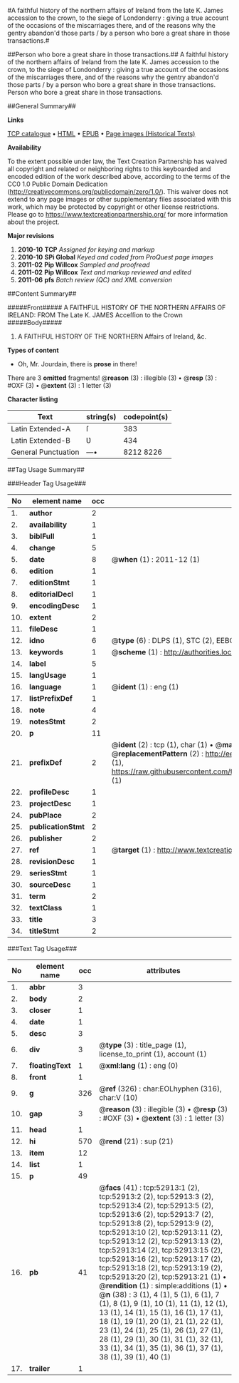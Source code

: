 #A faithful history of the northern affairs of Ireland from the late K. James accession to the crown, to the siege of Londonderry : giving a true account of the occasions of the miscarriages there, and of the reasons why the gentry abandon'd those parts / by a person who bore a great share in those transactions.#

##Person who bore a great share in those transactions.##
A faithful history of the northern affairs of Ireland from the late K. James accession to the crown, to the siege of Londonderry : giving a true account of the occasions of the miscarriages there, and of the reasons why the gentry abandon'd those parts / by a person who bore a great share in those transactions.
Person who bore a great share in those transactions.

##General Summary##

**Links**

[TCP catalogue](http://www.ota.ox.ac.uk/tcp/)  • 
[HTML](http://tei.it.ox.ac.uk/tcp/Texts-HTML/free/A40/A40770.html)  • 
[EPUB](http://tei.it.ox.ac.uk/tcp/Texts-EPUB/free/A40/A40770.epub) • 
[Page images (Historical Texts)](https://historicaltexts.jisc.ac.uk/eebo-12037683e)

**Availability**

To the extent possible under law, the Text Creation Partnership has waived all copyright and related or neighboring rights to this keyboarded and encoded edition of the work described above, according to the terms of the CC0 1.0 Public Domain Dedication (http://creativecommons.org/publicdomain/zero/1.0/). This waiver does not extend to any page images or other supplementary files associated with this work, which may be protected by copyright or other license restrictions. Please go to https://www.textcreationpartnership.org/ for more information about the project.

**Major revisions**

1. __2010-10__ __TCP__ *Assigned for keying and markup*
1. __2010-10__ __SPi Global__ *Keyed and coded from ProQuest page images*
1. __2011-02__ __Pip Willcox__ *Sampled and proofread*
1. __2011-02__ __Pip Willcox__ *Text and markup reviewed and edited*
1. __2011-06__ __pfs__ *Batch review (QC) and XML conversion*

##Content Summary##

#####Front#####
A FAITHFUL HISTORY OF THE NORTHERN AFFAIRS OF IRELAND: FROM The Late K. JAMES Acceſſion to the Crown
#####Body#####

1. A FAITHFUL HISTORY OF THE NORTHERN Affairs of Ireland, &c.

**Types of content**

  * Oh, Mr. Jourdain, there is **prose** in there!

There are 3 **omitted** fragments! 
 @__reason__ (3) : illegible (3)  •  @__resp__ (3) : #OXF (3)  •  @__extent__ (3) : 1 letter (3)

**Character listing**


|Text|string(s)|codepoint(s)|
|---|---|---|
|Latin Extended-A|ſ|383|
|Latin Extended-B|Ʋ|434|
|General Punctuation|—•|8212 8226|

##Tag Usage Summary##

###Header Tag Usage###

|No|element name|occ|attributes|
|---|---|---|---|
|1.|__author__|2||
|2.|__availability__|1||
|3.|__biblFull__|1||
|4.|__change__|5||
|5.|__date__|8| @__when__ (1) : 2011-12 (1)|
|6.|__edition__|1||
|7.|__editionStmt__|1||
|8.|__editorialDecl__|1||
|9.|__encodingDesc__|1||
|10.|__extent__|2||
|11.|__fileDesc__|1||
|12.|__idno__|6| @__type__ (6) : DLPS (1), STC (2), EEBO-CITATION (1), OCLC (1), VID (1)|
|13.|__keywords__|1| @__scheme__ (1) : http://authorities.loc.gov/ (1)|
|14.|__label__|5||
|15.|__langUsage__|1||
|16.|__language__|1| @__ident__ (1) : eng (1)|
|17.|__listPrefixDef__|1||
|18.|__note__|4||
|19.|__notesStmt__|2||
|20.|__p__|11||
|21.|__prefixDef__|2| @__ident__ (2) : tcp (1), char (1)  •  @__matchPattern__ (2) : ([0-9\-]+):([0-9IVX]+) (1), (.+) (1)  •  @__replacementPattern__ (2) : http://eebo.chadwyck.com/downloadtiff?vid=$1&page=$2 (1), https://raw.githubusercontent.com/textcreationpartnership/Texts/master/tcpchars.xml#$1 (1)|
|22.|__profileDesc__|1||
|23.|__projectDesc__|1||
|24.|__pubPlace__|2||
|25.|__publicationStmt__|2||
|26.|__publisher__|2||
|27.|__ref__|1| @__target__ (1) : http://www.textcreationpartnership.org/docs/. (1)|
|28.|__revisionDesc__|1||
|29.|__seriesStmt__|1||
|30.|__sourceDesc__|1||
|31.|__term__|2||
|32.|__textClass__|1||
|33.|__title__|3||
|34.|__titleStmt__|2||


###Text Tag Usage###

|No|element name|occ|attributes|
|---|---|---|---|
|1.|__abbr__|3||
|2.|__body__|2||
|3.|__closer__|1||
|4.|__date__|1||
|5.|__desc__|3||
|6.|__div__|3| @__type__ (3) : title_page (1), license_to_print (1), account (1)|
|7.|__floatingText__|1| @__xml:lang__ (1) : eng (0)|
|8.|__front__|1||
|9.|__g__|326| @__ref__ (326) : char:EOLhyphen (316), char:V (10)|
|10.|__gap__|3| @__reason__ (3) : illegible (3)  •  @__resp__ (3) : #OXF (3)  •  @__extent__ (3) : 1 letter (3)|
|11.|__head__|1||
|12.|__hi__|570| @__rend__ (21) : sup (21)|
|13.|__item__|12||
|14.|__list__|1||
|15.|__p__|49||
|16.|__pb__|41| @__facs__ (41) : tcp:52913:1 (2), tcp:52913:2 (2), tcp:52913:3 (2), tcp:52913:4 (2), tcp:52913:5 (2), tcp:52913:6 (2), tcp:52913:7 (2), tcp:52913:8 (2), tcp:52913:9 (2), tcp:52913:10 (2), tcp:52913:11 (2), tcp:52913:12 (2), tcp:52913:13 (2), tcp:52913:14 (2), tcp:52913:15 (2), tcp:52913:16 (2), tcp:52913:17 (2), tcp:52913:18 (2), tcp:52913:19 (2), tcp:52913:20 (2), tcp:52913:21 (1)  •  @__rendition__ (1) : simple:additions (1)  •  @__n__ (38) : 3 (1), 4 (1), 5 (1), 6 (1), 7 (1), 8 (1), 9 (1), 10 (1), 11 (1), 12 (1), 13 (1), 14 (1), 15 (1), 16 (1), 17 (1), 18 (1), 19 (1), 20 (1), 21 (1), 22 (1), 23 (1), 24 (1), 25 (1), 26 (1), 27 (1), 28 (1), 29 (1), 30 (1), 31 (1), 32 (1), 33 (1), 34 (1), 35 (1), 36 (1), 37 (1), 38 (1), 39 (1), 40 (1)|
|17.|__trailer__|1||

